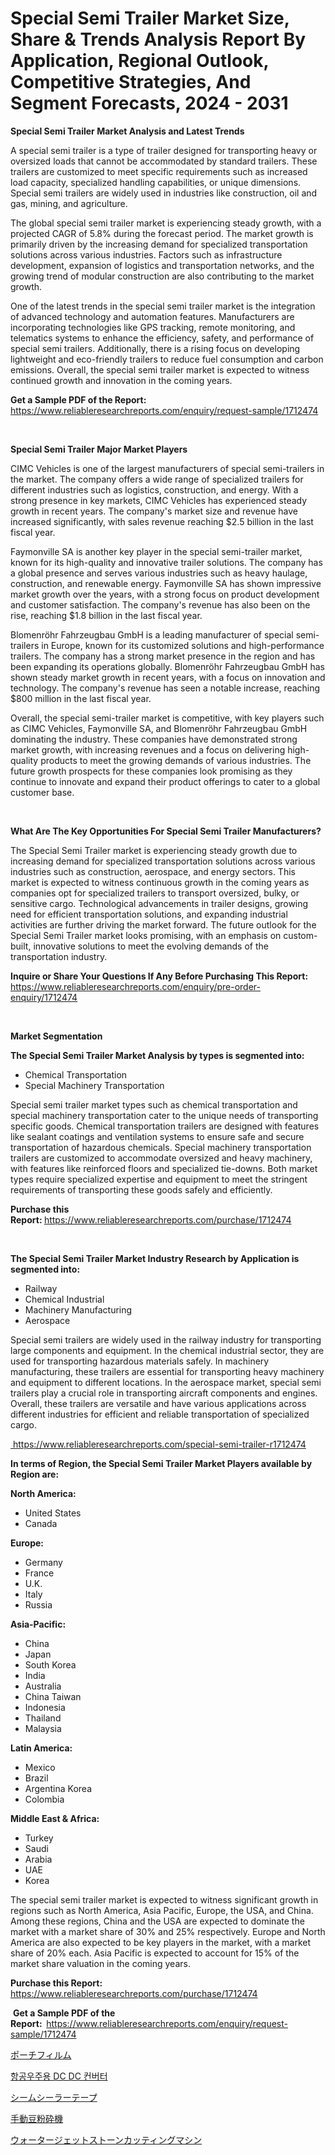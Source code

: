 <p><h1>Special Semi Trailer Market Size, Share & Trends Analysis Report By Application, Regional Outlook, Competitive Strategies, And Segment Forecasts, 2024 - 2031</h1></p><p><strong>Special Semi Trailer Market Analysis and Latest Trends</strong></p>
<p><p>A special semi trailer is a type of trailer designed for transporting heavy or oversized loads that cannot be accommodated by standard trailers. These trailers are customized to meet specific requirements such as increased load capacity, specialized handling capabilities, or unique dimensions. Special semi trailers are widely used in industries like construction, oil and gas, mining, and agriculture.</p><p>The global special semi trailer market is experiencing steady growth, with a projected CAGR of 5.8% during the forecast period. The market growth is primarily driven by the increasing demand for specialized transportation solutions across various industries. Factors such as infrastructure development, expansion of logistics and transportation networks, and the growing trend of modular construction are also contributing to the market growth.</p><p>One of the latest trends in the special semi trailer market is the integration of advanced technology and automation features. Manufacturers are incorporating technologies like GPS tracking, remote monitoring, and telematics systems to enhance the efficiency, safety, and performance of special semi trailers. Additionally, there is a rising focus on developing lightweight and eco-friendly trailers to reduce fuel consumption and carbon emissions. Overall, the special semi trailer market is expected to witness continued growth and innovation in the coming years.</p></p>
<p><strong>Get a Sample PDF of the Report:&nbsp;</strong> <a href="https://www.reliableresearchreports.com/enquiry/request-sample/1712474">https://www.reliableresearchreports.com/enquiry/request-sample/1712474</a></p>
<p>&nbsp;</p>
<p><strong>Special Semi Trailer Major Market Players</strong></p>
<p><p>CIMC Vehicles is one of the largest manufacturers of special semi-trailers in the market. The company offers a wide range of specialized trailers for different industries such as logistics, construction, and energy. With a strong presence in key markets, CIMC Vehicles has experienced steady growth in recent years. The company's market size and revenue have increased significantly, with sales revenue reaching $2.5 billion in the last fiscal year.</p><p>Faymonville SA is another key player in the special semi-trailer market, known for its high-quality and innovative trailer solutions. The company has a global presence and serves various industries such as heavy haulage, construction, and renewable energy. Faymonville SA has shown impressive market growth over the years, with a strong focus on product development and customer satisfaction. The company's revenue has also been on the rise, reaching $1.8 billion in the last fiscal year.</p><p>Blomenröhr Fahrzeugbau GmbH is a leading manufacturer of special semi-trailers in Europe, known for its customized solutions and high-performance trailers. The company has a strong market presence in the region and has been expanding its operations globally. Blomenröhr Fahrzeugbau GmbH has shown steady market growth in recent years, with a focus on innovation and technology. The company's revenue has seen a notable increase, reaching $800 million in the last fiscal year.</p><p>Overall, the special semi-trailer market is competitive, with key players such as CIMC Vehicles, Faymonville SA, and Blomenröhr Fahrzeugbau GmbH dominating the industry. These companies have demonstrated strong market growth, with increasing revenues and a focus on delivering high-quality products to meet the growing demands of various industries. The future growth prospects for these companies look promising as they continue to innovate and expand their product offerings to cater to a global customer base.</p></p>
<p>&nbsp;</p>
<p><strong>What Are The Key Opportunities For Special Semi Trailer Manufacturers?</strong></p>
<p><p>The Special Semi Trailer market is experiencing steady growth due to increasing demand for specialized transportation solutions across various industries such as construction, aerospace, and energy sectors. This market is expected to witness continuous growth in the coming years as companies opt for specialized trailers to transport oversized, bulky, or sensitive cargo. Technological advancements in trailer designs, growing need for efficient transportation solutions, and expanding industrial activities are further driving the market forward. The future outlook for the Special Semi Trailer market looks promising, with an emphasis on custom-built, innovative solutions to meet the evolving demands of the transportation industry.</p></p>
<p><strong>Inquire or Share Your Questions If Any Before Purchasing This Report:</strong> <a href="https://www.reliableresearchreports.com/enquiry/pre-order-enquiry/1712474">https://www.reliableresearchreports.com/enquiry/pre-order-enquiry/1712474</a></p>
<p>&nbsp;</p>
<p><strong>Market Segmentation</strong></p>
<p><strong>The Special Semi Trailer Market Analysis by types is segmented into:</strong></p>
<p><ul><li>Chemical Transportation</li><li>Special Machinery Transportation</li></ul></p>
<p><p>Special semi trailer market types such as chemical transportation and special machinery transportation cater to the unique needs of transporting specific goods. Chemical transportation trailers are designed with features like sealant coatings and ventilation systems to ensure safe and secure transportation of hazardous chemicals. Special machinery transportation trailers are customized to accommodate oversized and heavy machinery, with features like reinforced floors and specialized tie-downs. Both market types require specialized expertise and equipment to meet the stringent requirements of transporting these goods safely and efficiently.</p></p>
<p><strong>Purchase this Report:&nbsp;</strong><a href="https://www.reliableresearchreports.com/purchase/1712474">https://www.reliableresearchreports.com/purchase/1712474</a></p>
<p>&nbsp;</p>
<p><strong>The Special Semi Trailer Market Industry Research by Application is segmented into:</strong></p>
<p><ul><li>Railway</li><li>Chemical Industrial</li><li>Machinery Manufacturing</li><li>Aerospace</li></ul></p>
<p><p>Special semi trailers are widely used in the railway industry for transporting large components and equipment. In the chemical industrial sector, they are used for transporting hazardous materials safely. In machinery manufacturing, these trailers are essential for transporting heavy machinery and equipment to different locations. In the aerospace market, special semi trailers play a crucial role in transporting aircraft components and engines. Overall, these trailers are versatile and have various applications across different industries for efficient and reliable transportation of specialized cargo.</p></p>
<p><a href="https://www.reliableresearchreports.com/special-semi-trailer-r1712474">&nbsp;https://www.reliableresearchreports.com/special-semi-trailer-r1712474</a></p>
<p><strong>In terms of Region, the Special Semi Trailer Market Players available by Region are:</strong></p>
<p>
    <p> <strong> North America: </strong>
        <ul>
            <li>United States</li>
            <li>Canada</li>
        </ul>
        </p> 
    <p> <strong> Europe: </strong>
        <ul>
            <li>Germany</li>
            <li>France</li>
            <li>U.K.</li>
            <li>Italy</li>
            <li>Russia</li>
        </ul>
        </p> 
    <p> <strong> Asia-Pacific: </strong>
        <ul>
            <li>China</li>
            <li>Japan</li>
            <li>South Korea</li>
            <li>India</li>
            <li>Australia</li>
            <li>China Taiwan</li>
            <li>Indonesia</li>
            <li>Thailand</li>
            <li>Malaysia</li>
        </ul>
        </p> 
    <p> <strong> Latin America: </strong>
        <ul>
            <li>Mexico</li>
            <li>Brazil</li>
            <li>Argentina Korea</li>
            <li>Colombia</li>
        </ul>
        </p> 
    <p> <strong> Middle East & Africa: </strong>
        <ul>
            <li>Turkey</li>
            <li>Saudi</li>
            <li>Arabia</li>
            <li>UAE</li>
            <li>Korea</li>
        </ul>
    </p>
    </p>
<p><p>The special semi trailer market is expected to witness significant growth in regions such as North America, Asia Pacific, Europe, the USA, and China. Among these regions, China and the USA are expected to dominate the market with a market share of 30% and 25% respectively. Europe and North America are also expected to be key players in the market, with a market share of 20% each. Asia Pacific is expected to account for 15% of the market share valuation in the coming years.</p></p>
<p><strong>Purchase this Report: </strong><a href="https://www.reliableresearchreports.com/purchase/1712474">https://www.reliableresearchreports.com/purchase/1712474</a></p>
<p>&nbsp;<strong>Get a Sample PDF of the Report:&nbsp;&nbsp;</strong><a href="https://www.reliableresearchreports.com/enquiry/request-sample/1712474">https://www.reliableresearchreports.com/enquiry/request-sample/1712474</a></p>
<p><strong></strong></p>
<p><p><a href="https://github.com/laurenreichert/Market-Research-Report-List-2/blob/main/5739187127320.md">ポーチフィルム</a></p><p><a href="https://github.com/alpinestartsekian/Market-Research-Report-List-1/blob/main/1798668123799.md">항공우주용 DC DC 컨버터</a></p><p><a href="https://github.com/vtbvgl20191192/Market-Research-Report-List-2/blob/main/2432353127319.md">シームシーラーテープ</a></p><p><a href="https://medium.com/@samirmayert28/%E3%83%9E%E3%83%8B%E3%83%A5%E3%82%A2%E3%83%AB%E3%82%B3%E3%83%BC%E3%83%92%E3%83%BC%E3%82%B0%E3%83%A9%E3%82%A4%E3%83%B3%E3%83%80%E3%83%BC%E5%B8%82%E5%A0%B4%E3%81%AE%E5%B1%95%E6%9C%9B-%E6%A5%AD%E7%95%8C%E6%A6%82%E8%A6%81%E3%81%A8%E4%BA%88%E6%B8%AC-2024%E5%B9%B4%E3%81%8B%E3%82%892031%E5%B9%B4%E3%81%BE%E3%81%A7-6447a2670b04">手動豆粉砕機</a></p><p><a href="https://medium.com/@lawrencewatkins654/%E3%82%A6%E3%82%A9%E3%83%BC%E3%82%BF%E3%83%BC%E3%82%B8%E3%82%A7%E3%83%83%E3%83%88%E7%9F%B3%E5%88%87%E3%82%8A%E6%A9%9F%E5%B8%82%E5%A0%B4%E3%81%AE%E3%83%88%E3%83%AC%E3%83%B3%E3%83%89%E3%81%A8%E5%B8%82%E5%A0%B4%E5%88%86%E6%9E%90%E3%81%AF-2024%E5%B9%B4%E3%81%8B%E3%82%892031%E5%B9%B4%E3%81%BE%E3%81%A7%E3%81%AE%E4%BA%88%E6%B8%AC%E3%81%95%E3%82%8C%E3%81%A6%E3%81%84%E3%81%BE%E3%81%99-a84c1bf30ed6">ウォータージェットストーンカッティングマシン</a></p></p>